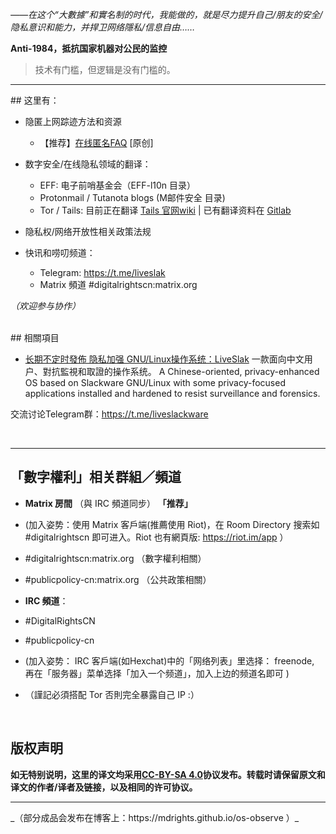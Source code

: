 *——在这个“大數據”和實名制的时代，我能做的，就是尽力提升自己/朋友的安全/隐私意识和能力，并捍卫网络隱私/信息自由……*

**Anti-1984，抵抗国家机器对公民的监控**

> 技术有门槛，但逻辑是没有门槛的。

<hr>
## 这里有：

- 隐匿上网踪迹方法和资源
	- 【推荐】[在线匿名FAQ](https://github.com/mdrights/Digital-rights/blob/master/A%E5%8C%BF%E5%90%8D%E7%AD%96%E7%95%A5/%E5%9C%A8%E7%BA%BF%E5%8C%BF%E5%90%8DFAQ.md) [原创]


- 数字安全/在线隐私领域的翻译：
	- EFF: 电子前哨基金会（EFF-l10n 目录）	
	- Protonmail / Tutanota blogs (M邮件安全 目录)
	- Tor / Tails: 目前正在翻译 [Tails 官网wiki](https://tails.boum.org) | 已有翻译资料在 [Gitlab](https://gitlab.com/mdrights/tails) 

- 隐私权/网络开放性相关政策法规

- 快讯和唠叨频道：
	- Telegram: https://t.me/liveslak  
	- Matrix 頻道 #digitalrightscn:matrix.org

*（欢迎参与协作）*

<br />
## 相關項目

- [ 长期不定时發佈 隐私加强 GNU/Linux操作系统：LiveSlak](https://github.com/mdrights/liveslak) 一款面向中文用户、對抗監視和取證的操作系统。 A Chinese-oriented, privacy-enhanced OS based on Slackware GNU/Linux with some privacy-focused applications installed and hardened to resist surveillance and forensics.   

交流讨论Telegram群：https://t.me/liveslackware



<br /> 
<hr>

## 「數字權利」相关群組／頻道

- **Matrix 房間** （與 IRC 頻道同步） **「推荐」**
 - (加入姿势：使用 Matrix 客戶端(推薦使用 Riot)，在 Room Directory 搜索如 #digitalrightscn 即可进入。Riot 也有網頁版: https://riot.im/app ）
 - #digitalrightscn:matrix.org （數字權利相關）
 - #publicpolicy-cn:matrix.org （公共政策相關）

- **IRC 頻道**：
 - #DigitalRightsCN
 - #publicpolicy-cn
 - (加入姿势： IRC 客戶端(如Hexchat)中的「网络列表」里选择： freenode, 再在「服务器」菜单选择「加入一个频道」，加入上边的频道名即可 )
 - （謹記必須搭配 Tor 否則完全暴露自己 IP :）




<br />

## 版权声明

**如无特别说明，这里的译文均采用[CC-BY-SA 4.0](https://creativecommons.org/licenses/by-sa/4.0/deed.zh)协议发布。转载时请保留原文和译文的作者/译者及链接，以及相同的许可协议。**

<hr>
_（部分成品会发布在博客上：https://mdrights.github.io/os-observe ）_

